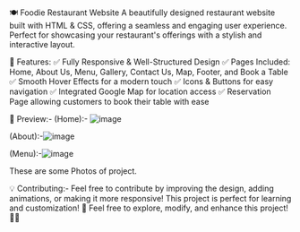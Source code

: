 🍽️ Foodie Restaurant Website
A beautifully designed restaurant website built with HTML & CSS, offering a seamless and engaging user experience. Perfect for showcasing your restaurant's offerings with a stylish and interactive layout.

🌟 Features:
✅ Fully Responsive & Well-Structured Design
✅ Pages Included: Home, About Us, Menu, Gallery, Contact Us, Map, Footer, and Book a Table
✅ Smooth Hover Effects for a modern touch
✅ Icons & Buttons for easy navigation
✅ Integrated Google Map for location access
✅ Reservation Page allowing customers to book their table with ease

📸 Preview:-
(Home):-
![image](https://github.com/user-attachments/assets/e66928e9-5c91-4eec-943d-2a8b284f2dae)

(About):-![image](https://github.com/user-attachments/assets/9e56b41b-7bef-4868-96f6-52e19dd11271)

(Menu):-![image](https://github.com/user-attachments/assets/6499643b-f043-4493-99e3-cd6c1cbbf574)

These are some Photos of project.

💡 Contributing:-
Feel free to contribute by improving the design, adding animations, or making it more responsive!
This project is perfect for learning and customization! 🍔
Feel free to explore, modify, and enhance this project! 🚀✨
